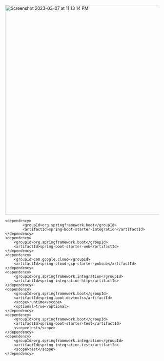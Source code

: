 <img width="685" alt="Screenshot 2023-03-07 at 11 13 14 PM" src="https://user-images.githubusercontent.com/43849911/223504960-8edbe862-64e2-48a1-84ae-5616bc172794.png">

```
<dependency>
		<groupId>org.springframework.boot</groupId>
		<artifactId>spring-boot-starter-integration</artifactId>
</dependency>
<dependency>
	<groupId>org.springframework.boot</groupId>
	<artifactId>spring-boot-starter-web</artifactId>
</dependency>
<dependency>
	<groupId>com.google.cloud</groupId>
	<artifactId>spring-cloud-gcp-starter-pubsub</artifactId>
</dependency>
<dependency>
	<groupId>org.springframework.integration</groupId>
	<artifactId>spring-integration-http</artifactId>
</dependency>
<dependency>
	<groupId>org.springframework.boot</groupId>
	<artifactId>spring-boot-devtools</artifactId>
	<scope>runtime</scope>
	<optional>true</optional>
</dependency>
<dependency>
	<groupId>org.springframework.boot</groupId>
	<artifactId>spring-boot-starter-test</artifactId>
	<scope>test</scope>
</dependency>
<dependency>
	<groupId>org.springframework.integration</groupId>
	<artifactId>spring-integration-test</artifactId>
	<scope>test</scope>
</dependency>
```
